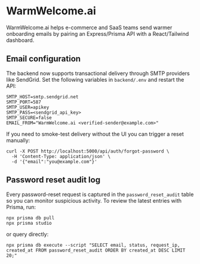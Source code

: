 # WarmWelcome.ai

WarmWelcome.ai helps e-commerce and SaaS teams send warmer onboarding emails by pairing an Express/Prisma API with a React/Tailwind dashboard.

## Email configuration

The backend now supports transactional delivery through SMTP providers like SendGrid. Set the following variables in `backend/.env` and restart the API:

```
SMTP_HOST=smtp.sendgrid.net
SMTP_PORT=587
SMTP_USER=apikey
SMTP_PASS=<sendgrid_api_key>
SMTP_SECURE=false
EMAIL_FROM="WarmWelcome.ai <verified-sender@example.com>"
```

If you need to smoke-test delivery without the UI you can trigger a reset manually:

```
curl -X POST http://localhost:5000/api/auth/forgot-password \
  -H 'Content-Type: application/json' \
  -d '{"email":"you@example.com"}'
```

## Password reset audit log

Every password-reset request is captured in the `password_reset_audit` table so you can monitor suspicious activity. To review the latest entries with Prisma, run:

```
npx prisma db pull
npx prisma studio
```

or query directly:

```
npx prisma db execute --script "SELECT email, status, request_ip, created_at FROM password_reset_audit ORDER BY created_at DESC LIMIT 20;"
```
